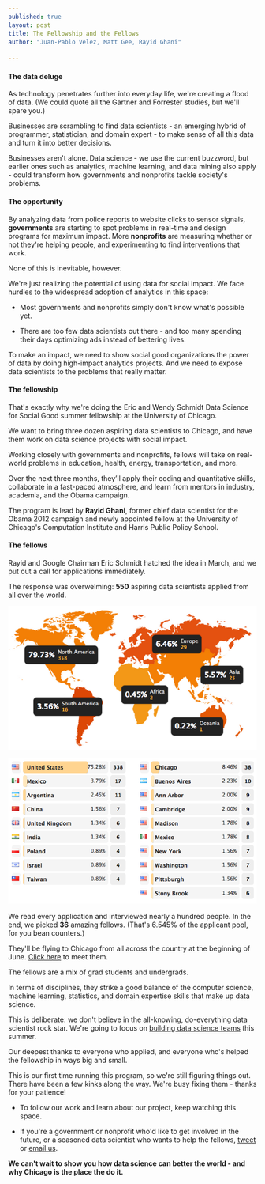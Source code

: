 ```yaml
---
published: true
layout: post
title: The Fellowship and the Fellows
author: "Juan-Pablo Velez, Matt Gee, Rayid Ghani"

---
```


#### The data deluge
As technology penetrates further into everyday life, we're creating a flood of data. (We could quote all the Gartner and Forrester studies, but we'll spare you.)

Businesses are scrambling to find data scientists - an emerging hybrid of programmer, statistician, and domain expert - to make sense of all this data and turn it into better decisions.

Businesses aren't alone. Data science - we use the current buzzword, but earlier ones such as analytics, machine learning, and data mining also apply - could transform how governments and nonprofits tackle society's problems.

#### The opportunity
By analyzing data from police reports to website clicks to sensor signals, **governments** are starting to spot problems in real-time and design programs for maximum impact. More **nonprofits** are measuring whether or not they're helping people, and experimenting to find interventions that work.

None of this is inevitable, however. 

We're just realizing the potential of using data for social impact. We face hurdles to the widespread adoption of analytics in this space:

- Most governments and nonprofits simply don't know what's possible yet.

- There are too few data scientists out there - and too many spending their days optimizing ads instead of bettering lives.

To make an impact, we need to show social good organizations the power of data by doing high-impact analytics projects. And we need to expose data scientists to the problems that really matter.

#### The fellowship
That's exactly why we're doing the Eric and Wendy Schmidt Data Science for Social Good summer fellowship at the University of Chicago. 

We want to bring three dozen aspiring data scientists to Chicago, and have them work on data science projects with social impact.

Working closely with governments and nonprofits, fellows will take on real-world problems in education, health, energy, transportation, and more.

Over the next three months, they’ll apply their coding and quantitative skills, collaborate in a fast-paced atmosphere, and learn from mentors in industry, academia, and the Obama campaign.

The program is lead by <strong>Rayid Ghani</strong>, former chief data scientist for the Obama 2012 campaign and newly appointed fellow at the University of Chicago's Computation Institute and Harris Public Policy School.

#### The fellows
Rayid and Google Chairman Eric Schmidt hatched the idea in March, and we put out a call for applications immediately. 

The response was overwelming: <strong>550</strong> aspiring data scientists applied from all over the world.

![Applicant map](/img/posts/applicant-map.png)

![Applicant map](/img/posts/applicant-table.png)

We read every application and interviewed nearly a hundred people. In the end, we picked <strong>36</strong> amazing fellows. (That's 6.545% of the applicant pool, for you bean counters.)

They'll be flying to Chicago from all across the country at the beginning of June. [Click here](/people/) to meet them.

The fellows are a mix of grad students and undergrads.

In terms of disciplines, they strike a good balance of the computer science, machine learning, statistics, and domain expertise skills that make up data science.

This is deliberate: we don't believe in the all-knowing, do-everything data scientist rock star. We're going to focus on [building data science teams](http://assets.en.oreilly.com/1/eventseries/23/Building-Data-Science-Teams.pdf) this summer.

Our deepest thanks to everyone who applied, and everyone who's helped the fellowship in ways big and small. 

This is our first time running this program, so we're still figuring things out. There have been a few kinks along the way. We're busy fixing them - thanks for your patience!

- To follow our work and learn about our project, keep watching this space.

- If you're a government or nonprofit who'd like to get involved in the future, or a seasoned data scientist who wants to help the fellows, [tweet](http://www.twitter.com/datascifellows) or [email us](mailto:datascifellowship@ci.uchicago.edu).

**We can't wait to show you how data science can better the world - and why Chicago is the place the do it.**
